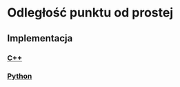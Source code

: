 # Odległość punktu od prostej

## Implementacja

### [C++](../../programming/c++/algorithms/2d-geometry/point-line-distance.md)

### [Python](../../programming/python/algorithms/2d-geometry/point-line-distance.md)
